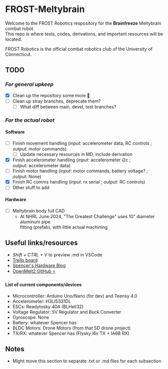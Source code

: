 # FROST-Meltybrain
Welcome to the FROST Robotics respository for the __Brainfreeze__ Meltybrain combat robot.\
This repo is where tests, codes, derivations, and important resources will be located.

FROST Robotics is the official combat robotics club of the University of Connecticut.

## TODO
### _For general upkeep_
- [x] Clean up the repository some more :money_with_wings:
- [ ] Clean up stray branches, deprecate them?
  - [ ] What diff between main, devel, test branches?

### _For the actual robot_

#### Software
- [ ] Finish movement handling (_input:_ accelerometer data, RC controls ; \
    _output:_ motor commands)
  - [ ] Update necessary resources in MD, include derivation
- [x] Finish accelerometer handling (_input:_ accelerometer i2c ; \
    _output:_ accelerometer data)
- [ ] Finish motor handling (_input:_ motor commands, battery voltage? ; \
    _output:_ None)
- [x] Finish RC comms handling (_input:_ rx serial ; _output:_ RC controls) 
- [ ] Other stuff to add

#### Hardware
- [ ] Meltybrain body full CAD
  - At NHRL June 2024, "The Greatest Challenge" uses 10" diameter aluminum pipe\
    fitting (prefab), with little actual machining

## Useful links/resources
- _Shift + CTRL + V_ to preview .md in VSCode
- [Trello board](https://trello.com/b/osOCW6Ca/meltybrain-frost-robotics)
- [Spencer's Hardware Blog](https://www.swallenhardware.io/battlebots/2018/4/28/halo-a-first-adventure-in-combat-robotics-overview)
- [OpenMelt2 GitHub :star:](https://github.com/nothinglabs/openmelt2)
#### List of current components/devices
- Microcontroller: Arduino Uno/Nano (for dev) and Teensy 4.0
- Accelerometer: H3LIS331DL
- ESCs: Readytosky 40A (BLHeli32)
- Voltage Regulator: 5V Regulator and Buck Converter
- Gyroscope: None
- Battery: whatever Spencer has
- BLDC Motors: Drone Motors (from that SD drone project)
- TX/RX: whatever Spencer has (Flysky I6x TX + IA6B RX)


## Notes
- Might move this section to separate .txt or .md files for each subsection